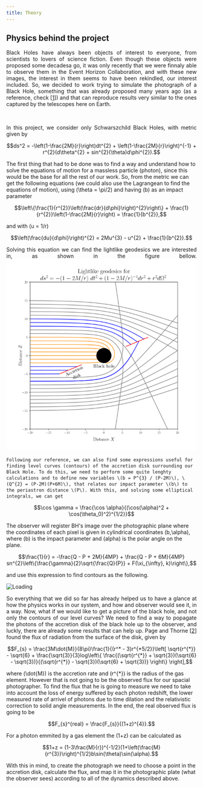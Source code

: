 ```yaml
---
title: Theory
---
```


<h2>Physics behind the project</h2>

<html>
<head>
  <meta charset="utf-8">
  <meta name="viewport" content="width=device-width">
  <title>MathJax example</title>
  <script src="https://polyfill.io/v3/polyfill.min.js?features=es6"></script>
  <script id="MathJax-script" async
          src="https://cdn.jsdelivr.net/npm/mathjax@3/es5/tex-mml-chtml.js">
  </script>
</head>
<body>
  <p style="text-align:justify">Black Holes have always been objects of interest to everyone, from scientists to lovers of science fiction. Even though these objects were proposed some decadesa go, it was only recently that we were finnaly able to observe them in the Event Horizon Collaboration, and with these new images, the interest in them seems to have been rekindled, our interest included. So, we decided to work trying to simulate the photograph of a Black Hole, something that was already proposed many years ago (as a reference, check [<a href="https://ui.adsabs.harvard.edu/abs/1979A%26A....75..228L/abstract">1</a>]) and that can reproduce results very similar to the ones captured by the telescopes here on Earth.</p>
<br>
 <p style="text-align:justify"> In this project, we consider only Schwarszchild Black Holes, with metric given by
   
   $$ds^2 = -\left(1-\frac{2M}{r}\right)dt^{2} + \left(1-\frac{2M}{r}\right)^{-1} + r^{2}(d\theta^{2} + sin^{2}(\theta)d\phi^{2}).$$
   
   The first thing that had to be done was to find a way and understand how to solve the equations of motion for a massless particle (photon), since this would be the base for all the rest of our work. So, from the metric we can get the following equations (we could also use the Lagrangean to find the equations of motion), using \(\theta = \pi/2\) and having \(b\) as an impact parameter

   $$\left\{\frac{1}{r^{2}}\left(\frac{dr}{d\phi}\right)^{2}\right\} + \frac{1}{r^{2}}\left(1-\frac{2M}{r}\right) = \frac{1}{b^{2}},$$
   
and with \(u = 1/r\)</p>
   
   $$\left(\frac{du}{d\phi}\right)^{2} = 2Mu^{3} - u^{2} + \frac{1}{b^{2}}.$$
   
  <p style="text-align:justify">Solving this equation we can find the lightlike geodesics we are interested in, as shown in the figure bellow. 
    
   <img src="/images/trajectories_9900.png" alt="Loading" title="Loading" class="center" />
    
    Following our reference, we can also find some expressions useful for finding level curves (contours) of the accretion disk surrounding our Black Hole. To do this, we need to perform some quite lenghty calculations and to define new variables \(b = P^{3} / (P-2M)\), \(Q^{2} = (P-2M)(P+6M)\), that relates our impact parameter \(b\) to the periastron distance \(P\). With this, and solving some elliptical integrals, we can get
    
   $$\cos \gamma = \frac{\cos \alpha}{(\cos(\alpha)^2 + \cos(\theta_0)^2)^{1/2}}$$

  The observer will register BH's image over the photographic plane where the coordinates of each pixel is given in cylindrical coordinates \(b,\alpha\), where \(b\) is the      impact parameter and \(alpha\) is the polar angle on the plane.
  
   $$\frac{1}{r} = -\frac{Q - P + 2M}{4MP} + \frac{Q - P + 6M}{4MP} sn^{2}\left\{\frac{\gamma}{2}\sqrt{\frac{Q}{P}} + F(\xi_{\infty}, k)\right\},$$
    
   and use this expression to find contours as the following.</p>
  
  <img src="/images/contour.png" alt="Loading" title="Loading" class="center" />

  <p style="text-align:justify">So everything that we did so far has already helped us to have a glance at how the physics works in our system, and how and observer would see it, in a way. Now, what if we would like to get a picture of the black hole, and not only the contours of our level curves? We need to find a way to popagate the photons of the accretion disk of the black hole up to the observer, and luckly, there are already some results that can help up. Page and Thorne [<a href="https://ui.adsabs.harvard.edu/abs/1974ApJ...191..499P/abstract">2</a>] found the flux of radiation from the surface of the disk, given by </p>

   $$F_{s} = \frac{3M\dot{M}}{8\pi}\frac{1}{(r^* - 3)r^{*5/2}}\left[ \sqrt{r^{*}} - \sqrt{6} + \frac{\sqrt{3}}{3}log\left\{ \frac{(\sqrt{r^{*}} + \sqrt{3})(\sqrt{6} - \sqrt{3})}{(\sqrt{r^{*}} - \sqrt{3})(\sqrt{6} + \sqrt{3})} \right\} \right],$$
  
  where \(\dot{M}\) is the accretion rate and \(r^{*}\) is the radius of the gas element. However that is not going to be the observed flux for our spacial photographer. To find the flux that he is going to measure we need to take into account the loss of energy suffered by each photon redshift, the lower measured rate of arrivel of photons due to time dilation and the relativistic correction to solid angle measurements. In the end, the real observed flux is going to be
  
  $$F_{s}^{real} = \frac{F_{s}}{(1+z)^{4}}.$$
  
  For a photon emmited by a gas element the \(1+z\) can be calculated as
  
   $$1+z = (1-3\frac{M}{r})^{-1/2}(1+\left(\frac{M}{r^{3}}\right)^{1/2}b\sin(\theta)\sin(\alpha).$$
  
  With this in mind, to create the photograph we need to choose a point in the accretion disk, calculate the flux, and map it in the photographic plate (what the observer sees) according to all of the dynamics described above.
  
  
<body>
